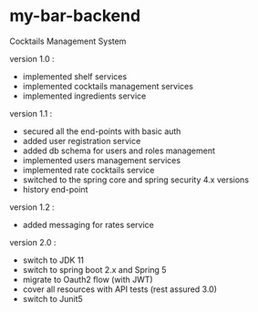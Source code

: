 my-bar-backend
==============

Cocktails Management System

version 1.0 :
- implemented shelf services
- implemented cocktails management services
- implemented ingredients service

version 1.1 :
- secured all the end-points with basic auth
- added user registration service
- added db schema for users and roles management
- implemented users management services
- implemented rate cocktails service
- switched to the spring core and spring security 4.x versions
- history end-point

version 1.2 :
- added messaging for rates service

version 2.0 :
- switch to JDK 11
- switch to spring boot 2.x and Spring 5
- migrate to Oauth2 flow (with JWT)
- cover all resources with API tests (rest assured 3.0)
- switch to Junit5

